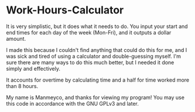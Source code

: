 # Work-Hours-Calculator
It is very simplistic, but it does what it needs to do.
You input your start and end times for each day of the week (Mon-Fri), and it outputs a dollar amount.

I made this because I couldn't find anything that could do this for me, and I was sick and tired of using a calculator and double-guessing myself.
I'm sure there are many ways to do this much better, but I needed it done simply and effectively.

It accounts for overtime by calculating time and a half for time worked more than 8 hours.

My name is Manmeyco, and thanks for viewing my program! You may use this code in accordance with the GNU GPLv3 and later.
